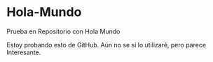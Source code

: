 # Hola-Mundo
Prueba en Repositorio con Hola Mundo

Estoy probando esto de GitHub.
Aún no se si lo utilizaré, pero parece Interesante.
